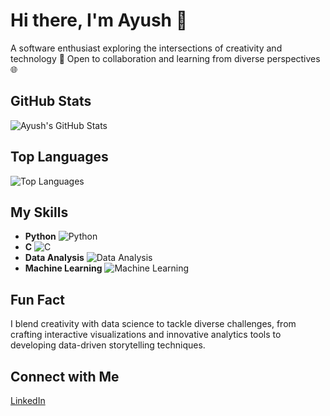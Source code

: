 # Hi there, I'm Ayush 👋
A software enthusiast exploring the intersections of creativity and technology 🌟 Open to collaboration and learning from diverse perspectives 🌐

## GitHub Stats
![Ayush's GitHub Stats](https://github-readme-stats.vercel.app/api?username=Ayush-jk&show_icons=true&count_private=true&hide=prs&theme=radical)

## Top Languages
![Top Languages](https://github-readme-stats.vercel.app/api/top-langs/?username=Ayush-jk&layout=compact&theme=radical)


## My Skills
- **Python** ![Python](https://img.shields.io/badge/-Python-3776AB?style=flat&logo=python&logoColor=white)
- **C** ![C](https://img.shields.io/badge/-C-A8B9CC?style=flat&logo=c&logoColor=white)
- **Data Analysis** ![Data Analysis](https://img.shields.io/badge/-Data%20Analysis-009B77?style=flat&logo=python&logoColor=white)
- **Machine Learning** ![Machine Learning](https://img.shields.io/badge/-Machine%20Learning-F7DF1E?style=flat&logo=python&logoColor=black)

## Fun Fact
I blend creativity with data science to tackle diverse challenges, from crafting interactive visualizations and innovative analytics tools to developing data-driven storytelling techniques. 

## Connect with Me
[LinkedIn](https://www.linkedin.com/in/ayush-pathak-459aa5286/)
